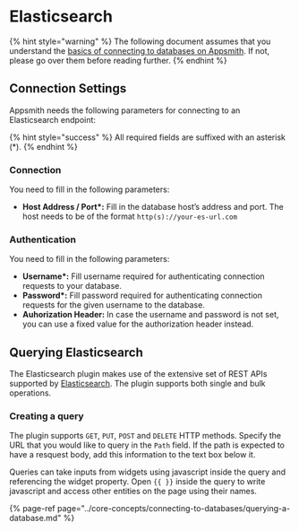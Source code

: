# Elasticsearch

{% hint style="warning" %}
The following document assumes that you understand the [basics of connecting to databases on Appsmith](../core-concepts/connecting-to-databases/). If not, please go over them before reading further.
{% endhint %}

## Connection Settings

Appsmith needs the following parameters for connecting to an Elasticsearch endpoint:

{% hint style="success" %}
All required fields are suffixed with an asterisk \(\*\).
{% endhint %}

### **Connection**

You need to fill in the following parameters:

* **Host Address / Port\*:** Fill in the database host’s address and port. The host needs to be of the format `http(s)://your-es-url.com`

### **Authentication**

You need to fill in the following parameters:

* **Username\*:** Fill username required for authenticating connection requests to your database.
* **Password\*:** Fill password required for authenticating connection requests for the given username to the database.
* **Auhorization Header:** In case the username and password is not set, you can use a fixed value for the authorization header instead.

## Querying Elasticsearch

The Elasticsearch plugin makes use of the extensive set of REST APIs supported by [Elasticsearch](https://www.elastic.co/guide/en/elasticsearch/reference/7.10/rest-apis.html). The plugin supports both single and bulk operations.

### Creating a query

The plugin supports `GET`, `PUT`, `POST` and `DELETE` HTTP methods. Specify the URL that you would like to query in the `Path` field. If the path is expected to have a resquest body, add this information to the text box below it.

Queries can take inputs from widgets using javascript inside the query and referencing the widget property. Open `{{ }}` inside the query to write javascript and access other entities on the page using their names.

{% page-ref page="../core-concepts/connecting-to-databases/querying-a-database.md" %}

